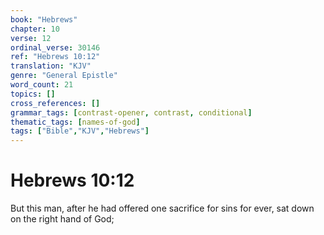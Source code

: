 ```yaml
---
book: "Hebrews"
chapter: 10
verse: 12
ordinal_verse: 30146
ref: "Hebrews 10:12"
translation: "KJV"
genre: "General Epistle"
word_count: 21
topics: []
cross_references: []
grammar_tags: [contrast-opener, contrast, conditional]
thematic_tags: [names-of-god]
tags: ["Bible","KJV","Hebrews"]
---
```


# Hebrews 10:12

But this man, after he had offered one sacrifice for sins for ever, sat down on the right hand of God;
